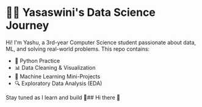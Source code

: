 # 👩‍💻 Yasaswini's Data Science Journey

Hi! I'm Yashu, a 3rd-year Computer Science student passionate about data, ML, and solving real-world problems. This repo contains:

- 🐍 Python Practice
- 📊 Data Cleaning & Visualization
- 🤖 Machine Learning Mini-Projects
- 🔍 Exploratory Data Analysis (EDA)

Stay tuned as I learn and build 🚀## Hi there 👋

<!--
**yasaswini-mandava/yasaswini-mandava** is a ✨ _special_ ✨ repository because its `README.md` (this file) appears on your GitHub profile.

Here are some ideas to get you started:

- 🔭 I’m currently working on ...
- 🌱 I’m currently learning ...
- 👯 I’m looking to collaborate on ...
- 🤔 I’m looking for help with ...
- 💬 Ask me about ...
- 📫 How to reach me: ...
- 😄 Pronouns: ...
- ⚡ Fun fact: ...
-->
